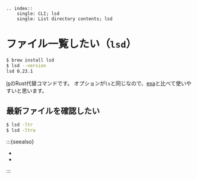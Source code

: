 ```{eval-rst}
.. index::
    single: CLI; lsd
    single: List directory contents; lsd
```

# ファイル一覧したい（``lsd``）

```bash
$ brew install lsd
$ lsd --version
lsd 0.23.1
```

[ls](./command-ls.md)のRust代替コマンドです。
オプションが`ls`と同じなので、[exa](./command-exa.md)と比べて使いやすいと思います。

## 最新ファイルを確認したい

```bash
$ lsd -ltr
$ lsd -ltra
```

:::{seealso}

- [](./command-exa.md)
- [](./command-ls.md)

:::
